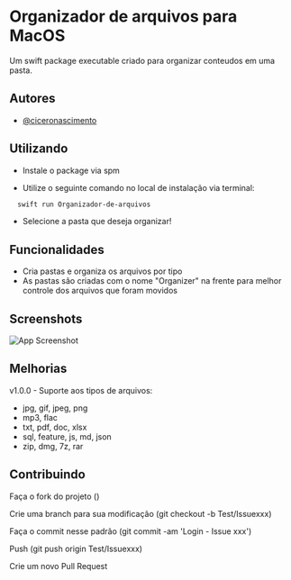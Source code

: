 
# Organizador de arquivos para MacOS

Um swift package executable criado para organizar conteudos em uma pasta. 
## Autores

- [@ciceronascimento](https://www.github.com/ciceronascimento)


## Utilizando

- Instale o package via spm

- Utilize o seguinte comando no local de instalação via terminal:
```bash
  swift run Organizador-de-arquivos
```

- Selecione a pasta que deseja organizar!
## Funcionalidades

- Cria pastas e organiza os arquivos por tipo
- As pastas são criadas com o nome "Organizer" na frente para melhor controle dos arquivos que foram movidos



## Screenshots

![App Screenshot](https://via.placeholder.com/468x300?text=App+Screenshot+Here)


## Melhorias

v1.0.0 - Suporte aos tipos de arquivos:

- jpg, gif, jpeg, png
- mp3, flac
- txt, pdf, doc, xlsx
- sql, feature, js, md, json
- zip, dmg, 7z, rar
## Contribuindo

Faça o fork do projeto ()

Crie uma branch para sua modificação (git checkout -b Test/Issuexxx)

Faça o commit nesse padrão (git commit -am 'Login - Issue xxx')

Push (git push origin Test/Issuexxx)

Crie um novo Pull Request



